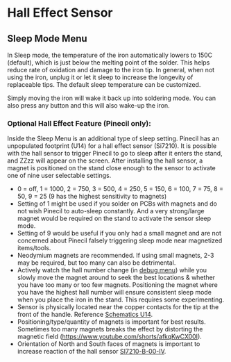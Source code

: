 # Hall Effect Sensor

## Sleep Mode Menu

In Sleep mode, the temperature of the iron automatically lowers to 150C (default), which is just below the melting point of the solder. This helps reduce rate of oxidation and damage to the iron tip. In general, when not using the iron, unplug it or let it sleep to increase the longevity of replaceable tips. The default sleep temperature can be customized.

Simply moving the iron will wake it back up into soldering mode. You can also press any button and this will also wake-up the iron.

### Optional Hall Effect Feature (Pinecil only):

Inside the Sleep Menu is an additional type of sleep setting. Pinecil has an unpopulated footprint (U14) for a hall effect sensor (Si7210). It is possible with the hall sensor to trigger Pinecil to go to sleep after it enters the stand, and ZZzz will appear on the screen. After installing the hall sensor, a magnet is positioned on the stand close enough to the sensor to activate one of nine user selectable settings.
  - 0 = off, 1 = 1000, 2 = 750, 3 = 500, 4 = 250, 5 = 150, 6 = 100, 7 = 75, 8 = 50, 9 = 25   (9 has the highest sensitivity to magnets)
  - Setting of 1 might be used if you solder on PCBs with magnets and do not wish Pinecil to auto-sleep constantly. And a very strong/large magnet would be required on the stand to activate the sensor sleep mode.
  - Setting of 9 would be useful if you only had a small magnet and are not concerned about Pinecil falsely triggering sleep mode near magnetized items/tools.
  - Neodymium magnets are recommended. If using small magnets, 2-3 may be required, but too many can also be detrimental.
  - Actively watch the hall number change (in [debug menu](/Documentation/DebugMenu.md)) while you slowly move the magnet around to seek the best locations & whether you have too many or too few magnets. Positioning the magnet where you have the highest hall number will ensure consistent sleep mode when you place the iron in the stand. This requires some experimenting.
  - Sensor is physically located near the copper contacts for the tip at the front of the handle. Reference [Schematics U14](https://files.pine64.org/doc/Pinecil/Pinecil_schematic_v1.0a_20201120.pdf).
  - Positioning/type/quantity of magnets is important for best results. Sometimes too many magnets breaks the effect by distorting the magnetic field (https://www.youtube.com/shorts/afkqKwCX00I).
  - Orientation of North and South faces of magnets is important to increase reaction of the hall sensor [SI7210-B-00-IV](https://www.silabs.com/documents/public/application-notes/an1018-si72xx-sensors.pdf).

